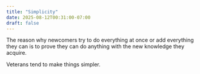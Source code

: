 ```yaml
---
title: "Simplicity"
date: 2025-08-12T00:31:00-07:00
draft: false
---
```


The reason why newcomers try to do everything at once or add everything they can is to prove they can do anything with the new knowledge they acquire.

Veterans tend to make things simpler.